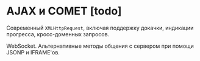 # AJAX и COMET [todo]

Современный `XMLHttpRequest`, включая поддержку докачки, индикации прогресса, кросс-доменных запросов.

WebSocket. Альтернативные методы общения с сервером при помощи JSONP и IFRAME'ов.